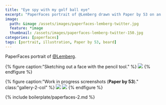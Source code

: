 ```yaml
---
title: "Eye spy with my golf ball eye"
excerpt: "PaperFaces portrait of @Lemberg drawn with Paper by 53 on an iPad."
image: 
  path: &image /assets/images/paperfaces-lemberg-twitter.jpg 
  feature: *image
  thumbnail: /assets/images/paperfaces-lemberg-twitter-150.jpg
categories: [paperfaces]
tags: [portrait, illustration, Paper by 53, beard]
---
```


PaperFaces portrait of [@Lemberg](https://twitter.com/lemberg).

{% figure caption:"Sketching out a face with the pencil tool." %}
[![](/assets/images/paperfaces-lemberg-process-1-750.jpg)](/assets/images/paperfaces-lemberg-process-1-lg.jpg)
{% endfigure %}

{% figure caption:"Work in progress screenshots (**Paper by 53**)." class:"gallery-2-col" %}
[![](/assets/images/paperfaces-lemberg-process-2-600.jpg)](/assets/images/paperfaces-lemberg-process-2-lg.jpg)
[![](/assets/images/paperfaces-lemberg-process-3-600.jpg)](/assets/images/paperfaces-lemberg-process-3-lg.jpg)
{% endfigure %}

{% include boilerplate/paperfaces-2.md %}
